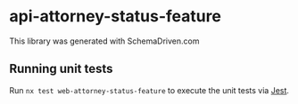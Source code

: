 
# api-attorney-status-feature

This library was generated with SchemaDriven.com

## Running unit tests

Run `nx test web-attorney-status-feature` to execute the unit tests via [Jest](https://jestjs.io).

